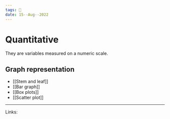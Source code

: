 ```yaml
---
tags: 🌱
date: 15--Aug--2022
---
```


# Quantitative

They are variables measured on a numeric scale.

## Graph representation
- [[Stem and leaf]]
- [[Bar graph]]
- [[Box plots]]
- [[Scatter plot]]

---
Links: 
